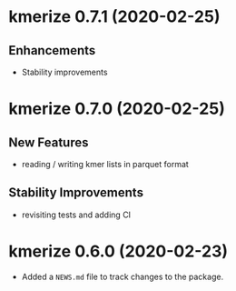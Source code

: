 
# kmerize 0.7.1 (2020-02-25)

## Enhancements

- Stability improvements

# kmerize 0.7.0 (2020-02-25)

## New Features

* reading / writing kmer lists in parquet format

## Stability Improvements 

* revisiting tests and adding CI

# kmerize 0.6.0 (2020-02-23)

* Added a `NEWS.md` file to track changes to the package.
